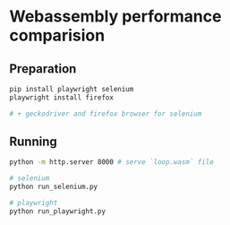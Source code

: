 # Webassembly performance comparision

## Preparation

```sh
pip install playwright selenium
playwright install firefox

# + geckodriver and firefox browser for selenium
```

## Running

```sh
python -m http.server 8000 # serve `loop.wasm` file

# selenium
python run_selenium.py

# playwright
python run_playwright.py
```